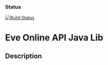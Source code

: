 ### Status
[![Build Status](https://travis-ci.org/picon-software/eo-api.svg?branch=master)](https://travis-ci.org/picon-software/eo-api)

Eve Online API Java Lib
==========================

Description
-----------


